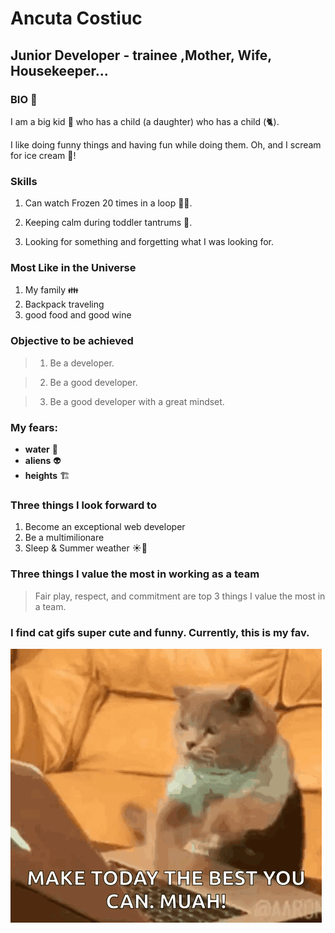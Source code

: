 # Ancuta Costiuc

## Junior Developer - trainee ,Mother, Wife, Housekeeper...

### BIO 🔮

I am a big kid 🧒 who has a child (a daughter) who has a child (🐈).

I like doing funny things and having fun while doing them. Oh, and I scream for ice cream 🍨!

### Skills

1. Can watch Frozen 20 times in a loop 😵‍💫.

2. Keeping calm during toddler tantrums 🤯.

3. Looking for something and forgetting what I was looking for.

### Most Like in the Universe

1. My family 👪
2. Backpack traveling
3. good food and good wine

### Objective to be achieved

> 1. Be a developer.

> 2. Be a good developer.

> 3. Be a good developer with a great mindset.

### My fears:

- **water** 🌊
- **aliens** 👽
- **heights** 🏗️

### Three things I look forward to

1. Become an exceptional web developer
2. Be a multimilionare
3. Sleep & Summer weather ☀️🍹

### Three things I value the most in working as a team

> Fair play, respect, and commitment are top 3 things I value the most in a team.

### I find cat gifs super cute and funny. Currently, this is my fav.

![alt text](image-2.png)
